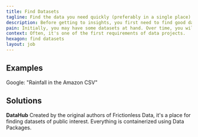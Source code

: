 ```yaml
---
title: Find Datasets
tagline: Find the data you need quickly (preferably in a single place).
description: Before getting to insights, you first need to find good datasets.
pain: Initially, you may have some datasets at hand. Over time, you will want to have good references already saved as favorites.
context: Often, it's one of the first requirements of data projects.
hexagon: find datasets
layout: job
---
```


## Examples

Google: "Rainfall in the Amazon CSV"

## Solutions

**DataHub**
Created by the original authors of Frictionless Data, it's a place for finding datasets of public interest. Everything is containerized using Data Packages.
